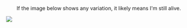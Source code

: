 <p align="center">
If the image below shows any variation, it likely means I'm still alive.
</p>

![](https://mtod.org/me/heart.png)
